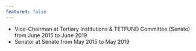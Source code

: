 ```yaml
---
featured: false
---
```

* Vice-Chairman at Tertiary Institutions & TETFUND Committee (Senate) from June 2015 to June 2019
* Senator at Senate from May 2015 to May 2019

